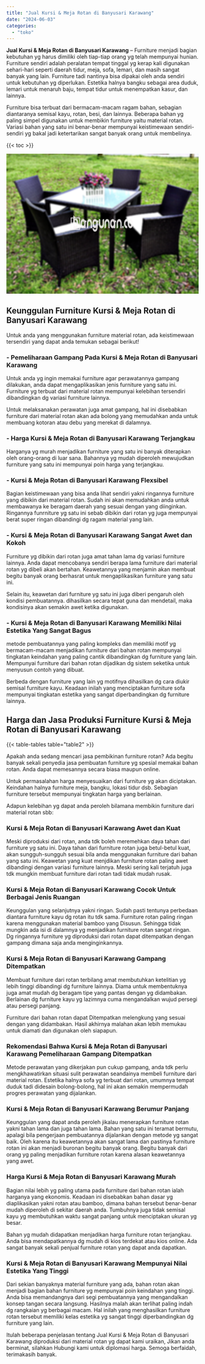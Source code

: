 ```yaml
---
title: "Jual Kursi & Meja Rotan di Banyusari Karawang"
date: "2024-06-03"
categories: 
  - "toko"
---
```


**Jual Kursi & Meja Rotan di Banyusari Karawang** – Furniture menjadi bagian kebutuhan yg harus dimiliki oleh tiap-tiap orang yg telah mempunyai hunian. Furniture sendiri adalah peralatan tempat tinggal yg kerap kali digunakan sehari-hari seperti daerah tidur, meja, sofa, lemari, dan masih sangat banyak yang lain. Furniture tadi nantinya bisa dipakai oleh anda sendiri untuk kebutuhan yg diperlukan. Estetika halnya bangku sebagai area duduk, lemari untuk menaruh baju, tempat tidur untuk menempatkan kasur, dan lainnya.

Furniture bisa terbuat dari bermacam-macam ragam bahan, sebagian diantaranya semisal kayu, rotan, besi, dan lainnya. Beberapa bahan yg paling simpel digunakan untuk membikin furniture yaitu material rotan. Variasi bahan yang satu ini benar-benar mempunyai keistimewaan sendiri-sendiri yg bakal jadi ketertarikan sangat banyak orang untuk membelinya.

{{< toc >}}

![Jual Kursi & Meja Rotan di Banyusari Karawang](/images/kursi-meja-rotan-murah46.png)

## Keunggulan Furniture Kursi & Meja Rotan di Banyusari Karawang

Untuk anda yang menggunakan furniture material rotan, ada keistimewaan tersendiri yang dapat anda temukan sebagai berikut!

### \- Pemeliharaan Gampang Pada Kursi & Meja Rotan di Banyusari Karawang

Untuk anda yg ingin memakai furniture agar perawatannya gampang dilakukan, anda dapat mengaplikasikan jenis furniture yang satu ini. Furniture yg terbuat dari material rotan mempunyai kelebihan tersendiri dibandingkan dg variasi furniture lainnya.

Untuk melaksanakan perawatan juga amat gampang, hal ini disebabkan furniture dari material rotan akan ada bolong yang memudahkan anda untuk membuang kotoran atau debu yang merekat di dalamnya.

### \- Harga Kursi & Meja Rotan di Banyusari Karawang Terjangkau

Harganya yg murah menjadikan furniture yang satu ini banyak diterapkan oleh orang-orang di luar sana. Bahannya yg mudah diperoleh mewujudkan furniture yang satu ini mempunyai poin harga yang terjangkau.

### \- Kursi & Meja Rotan di Banyusari Karawang Flexsibel

Bagian keistimewaan yang bisa anda lihat sendiri yakni ringannya furniture yang dibikin dari material rotan. Sudah ini akan memudahkan anda untuk membawanya ke beragam daerah yang sesuai dengan yang diinginkan. Ringannya funrniture yg satu ini sebab dibikin dari rotan yg juga mempunyai berat super ringan dibandingi dg ragam material yang lain.

### \- Kursi & Meja Rotan di Banyusari Karawang Sangat Awet dan Kokoh

Furniture yg dibikin dari rotan juga amat tahan lama dg variasi furniture lainnya. Anda dapat mencobanya sendiri berapa lama furniture dari material rotan yg dibeli akan bertahan. Keawetannya yang menjamin akan membuat begitu banyak orang berhasrat untuk mengaplikasikan furniture yang satu ini.

Selain itu, keawetan dari furniture yg satu ini juga diberi pengaruh oleh kondisi pembuatannya. dihasilkan secara tepat guna dan mendetail, maka kondisinya akan semakin awet ketika digunakan.

### \- Kursi & Meja Rotan di Banyusari Karawang Memiliki Nilai Estetika Yang Sangat Bagus

metode pembuatannya yang paling kompleks dan memiliki motif yg bermacam-macam menjadikan furniture dari bahan rotan mempunyai tingkatan keindahan yang paling cantik dibandingkan dg furniture yang lain. Mempunyai furniture dari bahan rotan dijadikan dg sistem seketika untuk menyusun contoh yang dibuat.

Berbeda dengan furniture yang lain yg motifnya dihasilkan dg cara diukir semisal furniture kayu. Keadaan inilah yang menciptakan furniture sofa mempunyai tingkatan estetika yang sangat diperbandingkan dg furniture lainnya.

## Harga dan Jasa Produksi Furniture Kursi & Meja Rotan di Banyusari Karawang

{{< table-tables table="table2" >}}

Apakah anda sedang mencari jasa pembikinan furniture rotan? Ada begitu banyak sekali penyedia jasa pembuatan furniture yg spesial memakai bahan rotan. Anda dapat memesannya secara biasa maupun online.

Untuk permasalahan harga menyesuaikan dari furniture yg akan diciptakan. Keindahan halnya furniture meja, bangku, lokasi tidur dsb. Sebagian furniture tersebut mempunyai tingkatan harga yang berlainan.

Adapun kelebihan yg dapat anda peroleh bilamana membikin furniture dari material rotan sbb:

### Kursi & Meja Rotan di Banyusari Karawang Awet dan Kuat

Meski diproduksi dari rotan, anda tdk boleh meremehkan daya tahan dari furniture yg satu ini. Daya tahan dari furniture rotan juga betul-betul kuat, akan sungguh-sungguh sesuai bila anda menggunakan furniture dari bahan yang satu ini. Keawetan yang kuat menjdikan furniture rotan paling awet dibandingi dengan variasi furniture lainnya. Meski sering kali terjatuh juga tdk mungkin membuat furniture dari rotan tadi tidak mudah rusak.

### Kursi & Meja Rotan di Banyusari Karawang Cocok Untuk Berbagai Jenis Ruangan

Keunggulan yang selanjutnya yakni ringan. Sudah pasti tentunya perbedaan diantara furniture kayu dg rotan itu tdk sama. Furniture rotan paling ringan karena menggunakan material bamboo yang Disusun. Sehingga tidak mungkin ada isi di dalamnya yg menjadikan furniture rotan sangat ringan. Dg ringannya furniture yg diproduksi dari rotan dapat ditempatkan dengan gampang dimana saja anda menginginkannya.

### Kursi & Meja Rotan di Banyusari Karawang Gampang Ditempatkan

Membuat furniture dari rotan terbilang amat membutuhkan ketelitian yg lebih tinggi dibandingi dg furniture lainnya. Diama untuk membentuknya juga amat mudah dg beragam tipe yang pantas dengan yg didambakan. Berlainan dg furniture kayu yg lazimnya cuma mengandalkan wujud persegi atau persegi panjang.

Furniture dari bahan rotan dapat Ditempatkan melengkung yang sesuai dengan yang didambakan. Hasil akhirnya malahan akan lebih memukau untuk diamati dan digunakan oleh siapapun.

### Rekomendasi Bahwa Kursi & Meja Rotan di Banyusari Karawang Pemeliharaan Gampang Ditempatkan

Metode perawatan yang dikerjakan pun cukup gampang, anda tdk perlu mengkhawatirkan situasi sulit perawatan seandainya membeli furniture dari material rotan. Estetika halnya sofa yg terbuat dari rotan, umumnya tempat duduk tadi didesain bolong-bolong, hal ini akan semakin mempermudah progres perawatan yang dijalankan.

### Kursi & Meja Rotan di Banyusari Karawang Berumur Panjang

Keunggulan yang dapat anda peroleh jikalau menerapkan furniture rotan yakni tahan lama dan juga tahan lama. Bahan yang satu ini teramat bermutu, apalagi bila pengerjaan pembuatannya dijalankan dengan metode yg sangat baik. Oleh karena itu keawetannya akan sangat lama dan pastinya furniture rotan ini akan menjadi buronan begitu banyak orang. Begitu banyak dari orang yg paling menjadikan furniture rotan karena alasan keawetannya yang awet.

### Harga Kursi & Meja Rotan di Banyusari Karawang Murah

Bagian nilai lebih yg paling utama pada furniture dari bahan rotan ialah harganya yang ekonomis. Keadaan ini disebabkan bahan dasar yg diaplikasikan yakni rotan atau bamboo, dimana bahan tersebut benar-benar mudah diperoleh di sekitar daerah anda. Tumbuhnya juga tidak semisal kayu yg membutuhkan waktu sangat panjang untuk menciptakan ukuran yg besar.

Bahan yg mudah didapatkan menjadikan harga furniture rotan terjangkau. Anda bisa mendapatkannya dg mudah di kios terdekat atau kios online. Ada sangat banyak sekali penjual furniture rotan yang dapat anda dapatkan.

### Kursi & Meja Rotan di Banyusari Karawang Mempunyai Nilai Estetika Yang Tinggi

Dari sekian banyaknya material furniture yang ada, bahan rotan akan menjadi bagian bahan furniture yg mempunyai poin keindahan yang tinggi. Anda bisa memandangnya dari segi pembuatannya yang mengandalkan konsep tangan secara langsung. Hasilnya malah akan terlihat paling indah dg rangkaian yg berbagai macam. Hal inilah yang menghasilkan furniture rotan tersebut memiliki kelas estetika yg sangat tinggi diperbandingkan dg furniture yang lain.

Itulah beberapa penjelasan tentang Jual Kursi & Meja Rotan di Banyusari Karawang diproduksi dari material rotan yg dapat kami uraikan, Jikan anda berminat, silahkan Hubungi kami untuk diplomasi harga. Semoga berfaidah, terimakasih banyak.
